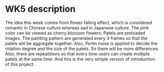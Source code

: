 #  WK5 description

The idea this week comes from flower falling effect, which is considered romantic in Chinese culture whereas sad in Japanese culture. The pink color can be viewed as cherry blossom flowers. Patels are preloaded images. The painting pattern are generated every 3 frames so that the patels will be aggregate together. Also, Perlin noise is applied to decide the rotation degree and the size of the patels. So there will be more differences. Also, there are repeatitions so that every time users can create multiple patels at the same time. And this is the very simple version of introduction of this project. 
